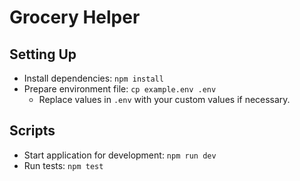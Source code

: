# Grocery Helper

## Setting Up

- Install dependencies: `npm install`
- Prepare environment file: `cp example.env .env`
  - Replace values in `.env` with your custom values if necessary.

## Scripts

- Start application for development: `npm run dev`
- Run tests: `npm test`
